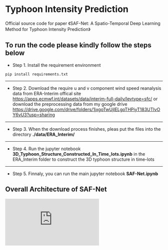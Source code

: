 # Typhoon Intensity Prediction
Official source code for paper 《SAF-Net: A Spatio-Temporal Deep Learning Method for Typhoon Intensity Prediction》

## To run the code please kindly follow the steps below

* Step 1. Install the requirement environment 
```
pip install requirements.txt
```  
---

* Step 2. Download the require u and v component wind speed reanalysis data from ERA-Interim offical site
<https://apps.ecmwf.int/datasets/data/interim-full-daily/levtype=sfc/>
or download the preprocessing data from my google drive
<https://drive.google.com/drive/folders/1jxgoTwUjIELgoTHPiyT183UTIvOY6vU3?usp=sharing>

---

* Step 3. When the download process finishes, pleas put the files into the directory **./data/ERA_Interim/**

---

* Step 4. Run the jupyter notebook **3D_Typhoon_Structure_Constructed_In_Time_lots.ipynb** in the ERA_Interim folder to construct the 3D typhoon structure in time-lots

---

* Step 5. Finnaly, you can run the main jupyter notebook **SAF-Net.ipynb**

## Overall Architecture of SAF-Net

![image](https://github.com/xuguangning1218/TI_Prediction/blob/master/Figure/Model.pdf)
